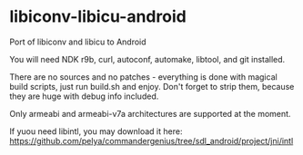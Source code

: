 libiconv-libicu-android
=======================

Port of libiconv and libicu to Android

You will need NDK r9b, curl, autoconf, automake, libtool, and git installed.

There are no sources and no patches - everything is done with magical build scripts,
just run build.sh and enjoy.
Don't forget to strip them, because they are huge with debug info included.

Only armeabi and armeabi-v7a architectures are supported at the moment.

If yuou need libintl, you may download it here:
https://github.com/pelya/commandergenius/tree/sdl_android/project/jni/intl
